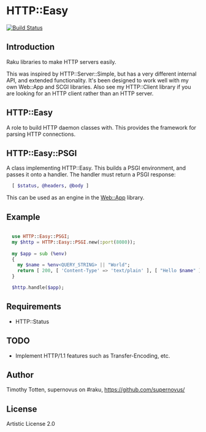 # HTTP::Easy

[![Build Status](https://travis-ci.org/supernovus/perl6-http-easy.svg?branch=master)](https://travis-ci.org/supernovus/perl6-http-easy)

## Introduction

Raku libraries to make HTTP servers easily. 

This was inspired by HTTP::Server::Simple, but has a very different internal
API, and extended functionality. It's been designed to work well with my
own Web::App and SCGI libraries. Also see my HTTP::Client library if you
are looking for an HTTP client rather than an HTTP server.

## HTTP::Easy

A role to build HTTP daemon classes with.
This provides the framework for parsing HTTP connections.

## HTTP::Easy::PSGI

A class implementing HTTP::Easy. This builds a PSGI environment, and passes 
it onto a handler. The handler must return a PSGI response:

```raku
  [ $status, @headers, @body ]
```

This can be used as an engine in the [Web::App](https://github.com/supernovus/perl6-web/) library.

## Example

```raku

  use HTTP::Easy::PSGI;
  my $http = HTTP::Easy::PSGI.new(:port(8080));
  
  my $app = sub (%env)
  {
    my $name = %env<QUERY_STRING> || "World";
    return [ 200, [ 'Content-Type' => 'text/plain' ], [ "Hello $name" ] ];
  }

  $http.handle($app);

```

## Requirements

 * HTTP::Status

## TODO

 * Implement HTTP/1.1 features such as Transfer-Encoding, etc.

## Author

Timothy Totten, supernovus on #raku, https://github.com/supernovus/

## License

Artistic License 2.0

